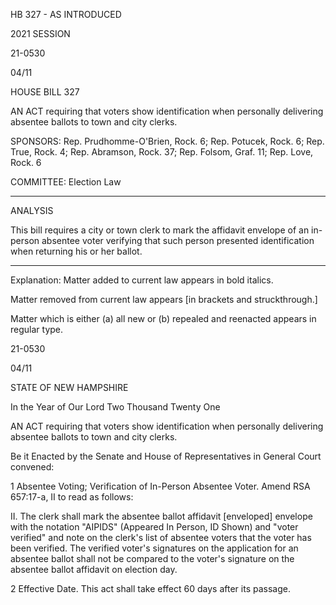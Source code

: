  HB 327 - AS INTRODUCED

 

 

2021 SESSION

 21-0530

 04/11

 

HOUSE BILL 327

 

AN ACT requiring that voters show identification when personally delivering absentee ballots to town and city clerks.

 

SPONSORS: Rep. Prudhomme-O'Brien, Rock. 6; Rep. Potucek, Rock. 6; Rep. True, Rock. 4; Rep. Abramson, Rock. 37; Rep. Folsom, Graf. 11; Rep. Love, Rock. 6

 

COMMITTEE: Election Law

 

-----------------------------------------------------------------

 

ANALYSIS

 

 This bill requires a city or town clerk to mark the affidavit envelope of an in-person absentee voter verifying that such person presented identification when returning his or her ballot.

 

- - - - - - - - - - - - - - - - - - - - - - - - - - - - - - - - - - - - - - - - - - - - - - - - - - - - - - - - - - - - - - - - - - - - - - - - - - - 

 

Explanation: Matter added to current law appears in bold italics.

 Matter removed from current law appears [in brackets and struckthrough.]

 Matter which is either (a) all new or (b) repealed and reenacted appears in regular type.

 21-0530

 04/11

 

STATE OF NEW HAMPSHIRE

 

In the Year of Our Lord Two Thousand Twenty One

 

AN ACT requiring that voters show identification when personally delivering absentee ballots to town and city clerks.

 

Be it Enacted by the Senate and House of Representatives in General Court convened:

 

 1 Absentee Voting; Verification of In-Person Absentee Voter. Amend RSA 657:17-a, II to read as follows:

 II. The clerk shall mark the absentee ballot affidavit [enveloped] envelope with the notation "AIPIDS" (Appeared In Person, ID Shown) and "voter verified" and note on the clerk's list of absentee voters that the voter has been verified. The verified voter's signatures on the application for an absentee ballot shall not be compared to the voter's signature on the absentee ballot affidavit on election day.

 2 Effective Date. This act shall take effect 60 days after its passage.


